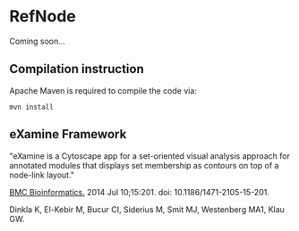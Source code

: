 RefNode
=======

Coming soon...



Compilation instruction
-----------------------

Apache Maven is required to compile the code via:

    mvn install

eXamine Framework
-----------------------

"eXamine is a Cytoscape app for a set-oriented visual analysis approach for annotated modules that displays set membership as contours on top of a node-link layout."

<div class="cit"><span role="menubar"><a href="#" title="BMC bioinformatics." abstractlink="yes" alsec="jour" alterm="BMC Bioinformatics." role="menuitem" aria-expanded="false" aria-haspopup="true">BMC Bioinformatics.</a></span> 2014 Jul 10;15:201. doi: 10.1186/1471-2105-15-201.</div>

Dinkla K, El-Kebir M, Bucur CI, Siderius M, Smit MJ, Westenberg MA1, Klau GW.
